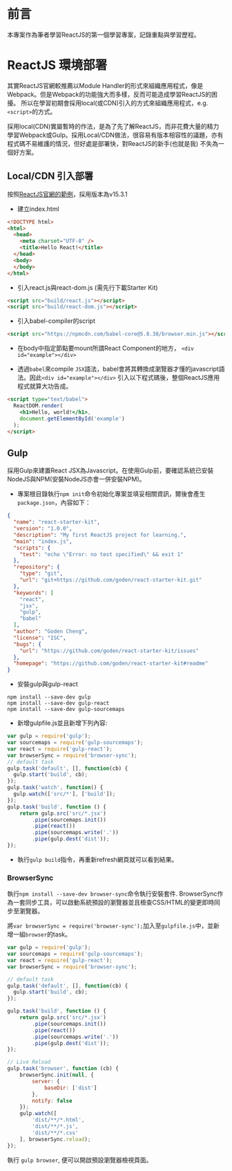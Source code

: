 # 前言
本專案作為筆者學習ReactJS的第一個學習專案，記錄重點與學習歷程。

# ReactJS 環境部署
其實ReactJS官網較推薦以Module Handler的形式來組織應用程式，像是Webpack。但是Webpack的功能強大而多樣，反而可能造成學習ReactJS的困擾。
所以在學習初期會採用local(或CDN)引入的方式來組織應用程式，e.g. `<script>`的方式。

採用local(CDN)實屬暫時的作法，是為了先了解ReactJS，而非花費大量的精力學習Webpack或Gulp。採用Local/CDN做法，很容易有版本相容性的議題，亦有程式碼不易維護的情況，但好處是部署快，對ReactJS的新手(也就是我) 不失為一個好方案。

## Local/CDN 引入部署
按照[ReactJS官網的範例](https://facebook.github.io/react/index.html)，採用版本為v15.3.1

* 建立index.html
```html
<!DOCTYPE html>
<html>
  <head>
    <meta charset="UTF-8" />
    <title>Hello React!</title>
  </head>
  <body>
  </body>
</html>
```

* 引入react.js與react-dom.js (需先行下載Starter Kit)
```html
<script src="build/react.js"></script>
<script src="build/react-dom.js"></script>
```

* 引入babel-compiler的script
```html
<script src="https://npmcdn.com/babel-core@5.8.38/browser.min.js"></script>
```

* 在body中指定節點要mount所謂React Component的地方， `<div id="example"></div>`

* 透過`babel`來compile `JSX`語法，babel會將其轉換成瀏覽器才懂的javascript語法。因此`<div id="example"></div>` 引入以下程式碼後，整個ReactJS應用程式就算大功告成。
```html
<script type="text/babel">
  ReactDOM.render(
    <h1>Hello, world!</h1>,
    document.getElementById('example')
  );
</script>
```

## Gulp
採用Gulp來建置React JSX為Javascript。在使用Gulp前，要確認系統已安裝NodeJS與NPM(安裝NodeJS亦會一併安裝NPM)。

* 專案根目錄執行`npm init`命令初始化專案並填妥相關資訊，爾後會產生`package.json`，內容如下：
```json
{
  "name": "react-starter-kit",
  "version": "1.0.0",
  "description": "My first ReactJS project for learning.",
  "main": "index.js",
  "scripts": {
    "test": "echo \"Error: no test specified\" && exit 1"
  },
  "repository": {
    "type": "git",
    "url": "git+https://github.com/goden/react-starter-kit.git"
  },
  "keywords": [
    "react",
    "jsx",
    "gulp",
    "babel"
  ],
  "author": "Goden Cheng",
  "license": "ISC",
  "bugs": {
    "url": "https://github.com/goden/react-starter-kit/issues"
  },
  "homepage": "https://github.com/goden/react-starter-kit#readme"
}
```

* 安裝gulp與gulp-react
```
npm install --save-dev gulp
npm install --save-dev gulp-react
npm install --save-dev gulp-sourcemaps
```

* 新增gulpfile.js並且新增下列內容:
```javascript
var gulp = require('gulp');
var sourcemaps = require('gulp-sourcemaps');
var react = require('gulp-react');
var browserSync = require('browser-sync');
// default task
gulp.task('default', [], function(cb) {
  gulp.start('build', cb);
});
gulp.task('watch', function() {
  gulp.watch(['src/*'], ['build']);
});
gulp.task('build', function () {
    return gulp.src('src/*.jsx')
        .pipe(sourcemaps.init())
        .pipe(react())
        .pipe(sourcemaps.write('.'))
        .pipe(gulp.dest('dist'));
});
```

* 執行`gulp build`指令，再重新refresh網頁就可以看到結果。

### BrowserSync
執行`npm install --save-dev browser-sync`命令執行安裝套件. BrowserSync作為一套同步工具，可以啟動系統預設的瀏覽器並且檢查CSS/HTML的變更即時同步至瀏覽器。

將`var browserSync = require('browser-sync');`加入至`gulpfile.js`中，並新增一組`browser`的task。
```javascript
var gulp = require('gulp');
var sourcemaps = require('gulp-sourcemaps');
var react = require('gulp-react');
var browserSync = require('browser-sync');

// default task
gulp.task('default', [], function(cb) {
  gulp.start('build', cb);
});

gulp.task('build', function () {
    return gulp.src('src/*.jsx')
        .pipe(sourcemaps.init())
        .pipe(react())
        .pipe(sourcemaps.write('.'))
        .pipe(gulp.dest('dist'));
});

// Live Reload
gulp.task('browser', function (cb) {
    browserSync.init(null, {
        server: {
            baseDir: ['dist']
        },
        notify: false
    });
    gulp.watch([
        'dist/**/*.html',
        'dist/**/*.js',
        'dist/**/*.css'
    ], browserSync.reload);
});
```

執行 `gulp browser`, 便可以開啟預設瀏覽器檢視頁面。
